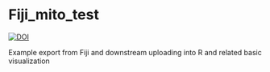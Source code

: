 # Fiji_mito_test
[![DOI](https://zenodo.org/badge/673577402.svg)](https://zenodo.org/badge/latestdoi/673577402)

Example export from Fiji and downstream uploading into R and related basic visualization
